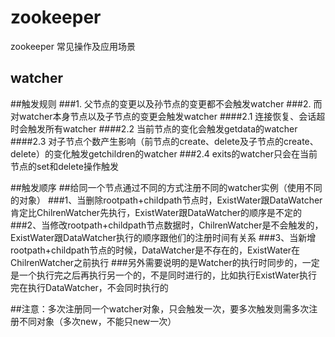 # zookeeper


zookeeper 常见操作及应用场景

## watcher
##触发规则
###1. 父节点的变更以及孙节点的变更都不会触发watcher
###2. 而对watcher本身节点以及子节点的变更会触发watcher
####2.1  连接恢复、会话超时会触发所有watcher
####2.2 当前节点的变化会触发getdata的watcher
####2.3 对子节点个数产生影响（前节点的create、delete及子节点的create、delete）的变化触发getchildren的watcher
###2.4 exits的watcher只会在当前节点的set和delete操作触发

##触发顺序
##给同一个节点通过不同的方式注册不同的watcher实例（使用不同的对象）
###1、当删除rootpath+childpath节点时，ExistWater跟DataWatcher肯定比ChilrenWatcher先执行，ExistWater跟DataWatcher的顺序是不定的
###2、当修改rootpath+childpath节点数据时，ChilrenWatcher是不会触发的，ExistWater跟DataWatcher执行的顺序跟他们的注册时间有关系
###3、当新增rootpath+childpath节点的时候，DataWatcher是不存在的，ExistWater在ChilrenWatcher之前执行
###另外需要说明的是Watcher的执行时同步的，一定是一个执行完之后再执行另一个的，不是同时进行的，比如执行ExistWater执行完在执行DataWatcher，不会同时执行的
	
##注意：多次注册同一个watcher对象，只会触发一次，要多次触发则需多次注册不同对象（多次new，不能只new一次）
		  
